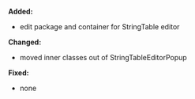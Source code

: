 **Added:**
* edit package and container for StringTable editor

**Changed:**
* moved inner classes out of StringTableEditorPopup

**Fixed:**
* none
